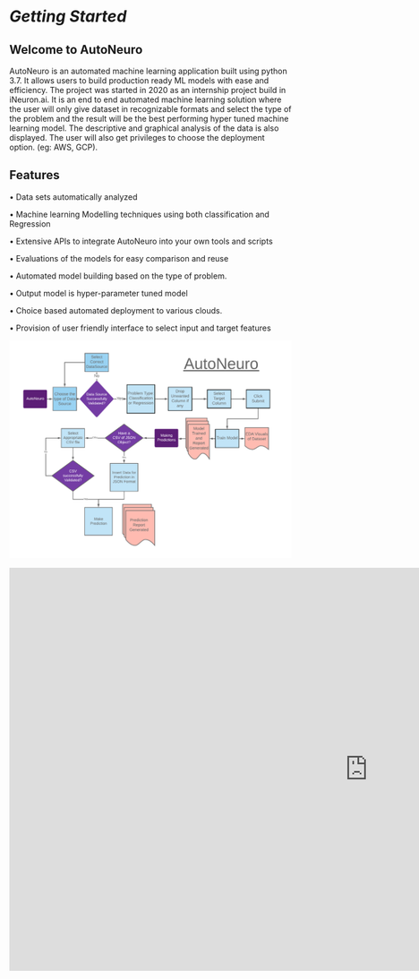 # **_Getting Started_**

## Welcome to AutoNeuro

AutoNeuro is an automated machine learning application built using python 3.7. It allows users to build production ready ML models with ease and efficiency. The project was started in 2020 as an internship project build in iNeuron.ai. It is an end to end automated machine learning solution where the user will only give dataset in recognizable formats and select the type of the problem and the result will be the best performing hyper tuned machine learning model. The descriptive and graphical analysis of the data is also displayed. The user will also get privileges to choose the deployment option. (eg: AWS, GCP).

##  Features 

•	Data sets automatically analyzed

•	Machine learning Modelling techniques using both classification and Regression

•	Extensive APIs to integrate AutoNeuro into your own tools and scripts

•	Evaluations of the models  for easy comparison and reuse

•	Automated model building based on the type of problem.

•	Output model is hyper-parameter tuned model 

•	Choice based automated deployment to various clouds.

•	Provision of user friendly interface to select input and target features 

![workflow](../img/AutoNeuro.png)

<div class="video-wrapper">
  <iframe width="1280" height="720" src="https://www.youtube.com/embed/000aP84lPy8" frameborder="0" allowfullscreen></iframe>
</div>